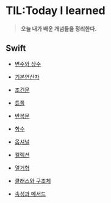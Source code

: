 # TIL:Today I learned

> #### **오늘 내가 배운 개념들을 정리한다.**

## Swift

- [변수와 상수](https://github.com/ios-Jay/TIL/blob/main/Swift-Basic/1.%EB%B3%80%EC%88%98%EC%99%80%20%EC%83%81%EC%88%98%20/%EB%B3%80%EC%88%98%EC%99%80%20%EC%83%81%EC%88%98.md)

- [기본연산자](https://github.com/ios-Jay/TIL/blob/main/Swift-Basic/2.%EA%B8%B0%EB%B3%B8%EC%97%B0%EC%82%B0%EC%9E%90/%EA%B8%B0%EB%B3%B8%EC%97%B0%EC%82%B0%EC%9E%90.md)

- [조건문](https://github.com/ios-Jay/TIL/blob/main/Swift-Basic/3.%EC%A1%B0%EA%B1%B4%EB%AC%B8/%EC%A1%B0%EA%B1%B4%EB%AC%B8.md)

- [튜플](https://github.com/ios-Jay/TIL/blob/main/Swift-Basic/4.%ED%8A%9C%ED%94%8C/%ED%8A%9C%ED%94%8C.md)

- [반복문](https://github.com/ios-Jay/TIL/blob/main/Swift-Basic/5.%EB%B0%98%EB%B3%B5%EB%AC%B8/%EB%B0%98%EB%B3%B5%EB%AC%B8.md)

- [함수](https://github.com/ios-Jay/TIL/blob/main/Swift-Basic/7.%ED%95%A8%EC%88%98/%ED%95%A8%EC%88%98%201.md)

- [옵셔널](https://github.com/ios-Jay/TIL/tree/main/Swift-Basic/8.%EC%98%B5%EC%85%94%EB%84%90)

- [컬렉션](https://github.com/ios-Jay/TIL/tree/main/Swift-Basic/9.%EC%BB%AC%EB%A0%89%EC%85%98)

- [열거형](https://github.com/ios-Jay/TIL/blob/main/Swift-Basic/10.%EC%97%B4%EA%B1%B0%ED%98%95/%EC%97%B4%EA%B1%B0%ED%98%95%201.md)

- [클래스와 구조체](https://github.com/ios-Jay/TIL/blob/main/Swift-Basic/11.%ED%81%B4%EB%9E%98%EC%8A%A4%EC%99%80%20%EA%B5%AC%EC%A1%B0%EC%B2%B4/%ED%81%B4%EB%9E%98%EC%8A%A4%EC%99%80%20%EA%B5%AC%EC%A1%B0%EC%B2%B4.md)

- [속성과 메서드]()
